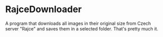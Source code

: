 # RajceDownloader

A program that downloads all images in their original size from Czech server "Rajce" and saves them in a selected folder. That's pretty much it.
